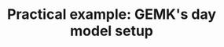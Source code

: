 ---
layout: collection
title: 'Practical example: GEMK''s day model setup'
description: Learn how Paul sets up day models to meet GEMK’s needs.
redirect_to:
  - https://academy.injixo.com/scheduling_configuration/planconfig-005-en-why-is-configuration-important
---
